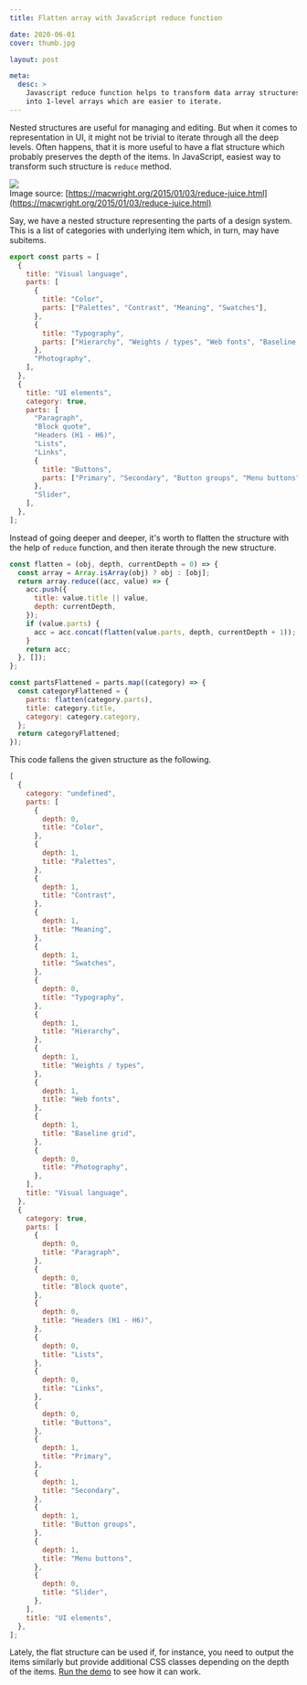 ```yaml
---
title: Flatten array with JavaScript reduce function

date: 2020-06-01
cover: thumb.jpg

layout: post

meta:
  desc: >
    Javascript reduce function helps to transform data array structures, for example flatten them
    into 1-level arrays which are easier to iterate.
---
```


<div data-excerpt>

Nested structures are useful for managing and editing. But when it comes to representation in UI, it might
not be trivial to iterate through all the deep levels. Often happens, that it is more useful to have
a flat structure which probably preserves the depth of the items. In JavaScript, easiest way to transform such structure is
`reduce` method.

</div>

<div class="small" markdown="1">

![](thumb.jpg)<br/>
Image source:
[https://macwright.org/2015/01/03/reduce-juice.html](https://macwright.org/2015/01/03/reduce-juice.html)

</div>

Say, we have a nested structure representing the parts of a design system. This is a list of categories
with underlying item which, in turn, may have subitems.

```javascript
export const parts = [
  {
    title: "Visual language",
    parts: [
      {
        title: "Color",
        parts: ["Palettes", "Contrast", "Meaning", "Swatches"],
      },
      {
        title: "Typography",
        parts: ["Hierarchy", "Weights / types", "Web fonts", "Baseline grid"],
      },
      "Photography",
    ],
  },
  {
    title: "UI elements",
    category: true,
    parts: [
      "Paragraph",
      "Block quote",
      "Headers (H1 - H6)",
      "Lists",
      "Links",
      {
        title: "Buttons",
        parts: ["Primary", "Secondary", "Button groups", "Menu buttons"],
      },
      "Slider",
    ],
  },
];
```

Instead of going deeper and deeper, it's worth to flatten the structure with the help of `reduce` function, and then
iterate through the new structure.

```javascript
const flatten = (obj, depth, currentDepth = 0) => {
  const array = Array.isArray(obj) ? obj : [obj];
  return array.reduce((acc, value) => {
    acc.push({
      title: value.title || value,
      depth: currentDepth,
    });
    if (value.parts) {
      acc = acc.concat(flatten(value.parts, depth, currentDepth + 1));
    }
    return acc;
  }, []);
};

const partsFlattened = parts.map((category) => {
  const categoryFlattened = {
    parts: flatten(category.parts),
    title: category.title,
    category: category.category,
  };
  return categoryFlattened;
});
```

This code fallens the given structure as the following.

```javascript
[
  {
    category: "undefined",
    parts: [
      {
        depth: 0,
        title: "Color",
      },
      {
        depth: 1,
        title: "Palettes",
      },
      {
        depth: 1,
        title: "Contrast",
      },
      {
        depth: 1,
        title: "Meaning",
      },
      {
        depth: 1,
        title: "Swatches",
      },
      {
        depth: 0,
        title: "Typography",
      },
      {
        depth: 1,
        title: "Hierarchy",
      },
      {
        depth: 1,
        title: "Weights / types",
      },
      {
        depth: 1,
        title: "Web fonts",
      },
      {
        depth: 1,
        title: "Baseline grid",
      },
      {
        depth: 0,
        title: "Photography",
      },
    ],
    title: "Visual language",
  },
  {
    category: true,
    parts: [
      {
        depth: 0,
        title: "Paragraph",
      },
      {
        depth: 0,
        title: "Block quote",
      },
      {
        depth: 0,
        title: "Headers (H1 - H6)",
      },
      {
        depth: 0,
        title: "Lists",
      },
      {
        depth: 0,
        title: "Links",
      },
      {
        depth: 0,
        title: "Buttons",
      },
      {
        depth: 1,
        title: "Primary",
      },
      {
        depth: 1,
        title: "Secondary",
      },
      {
        depth: 1,
        title: "Button groups",
      },
      {
        depth: 1,
        title: "Menu buttons",
      },
      {
        depth: 0,
        title: "Slider",
      },
    ],
    title: "UI elements",
  },
];
```

Lately, the flat structure can be used if, for instance, you need to output the items similarly but
provide additional CSS classes depending on the depth of the items. [Run the demo](https://jsfiddle.net/1ew8gn63/15/)
to see how it can work.
